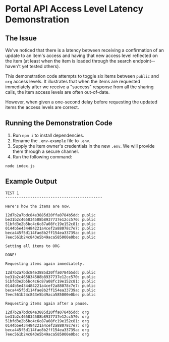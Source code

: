 # Portal API Access Level Latency Demonstration
## The Issue
We've noticed that there is a latency between receiving a confirmation of an update to an item's access and having that new access level reflected on the item (at least when the item is loaded through the search endpoint--haven't yet tested others).

This demonstration code attempts to toggle six items between `public` and `org` access levels. It illustrates that when the items are requested immediately after we receive a "success" response from all the sharing calls, the item access levels are often out-of-date.

However, when given a one-second delay before requesting the updated items the access levels are correct.

## Running the Demonstration Code
1. Run `npm i` to install dependencies.
1. Rename the `.env-example` file to `.env`.
1. Supply the item owner's credentials in the new `.env`. We will provide them through a secure channel.
1. Run the following command:
```
node index.js
```

## Example Output

```
TEST 1
-------------------------------------------

Here's how the items are now.

12d7b2a7bdc84e3885d20ffa0784b5dd: public
be31b2c465834508b8937737e12cc570: public
51bfd3e2b5bc4c6c87a08fc19e152c81: public
0144b5e434484221a4cef2a88078c7e7: public
beca445f5d114fae8b2ff154ea33739a: public
7eec561b24c843e5b49aca585000e0be: public

Setting all items to ORG

DONE!

Requesting items again immediately.

12d7b2a7bdc84e3885d20ffa0784b5dd: public
be31b2c465834508b8937737e12cc570: public
51bfd3e2b5bc4c6c87a08fc19e152c81: public
0144b5e434484221a4cef2a88078c7e7: public
beca445f5d114fae8b2ff154ea33739a: public
7eec561b24c843e5b49aca585000e0be: public

Requesting items again after a pause.

12d7b2a7bdc84e3885d20ffa0784b5dd: org
be31b2c465834508b8937737e12cc570: org
51bfd3e2b5bc4c6c87a08fc19e152c81: org
0144b5e434484221a4cef2a88078c7e7: org
beca445f5d114fae8b2ff154ea33739a: org
7eec561b24c843e5b49aca585000e0be: org
```
